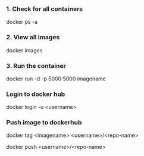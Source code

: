 ### 1. Check for all containers
docker ps -a
### 2. View all images
docker images
### 3. Run the container
docker run -d -p 5000:5000 imagename


### Login to docker hub
docker login -u \<username\>
### Push image to dockerhub
docker tag \<imagename\> \<username\>/\<repo-name\>

docker push \<username\>/\<repo-name\>
